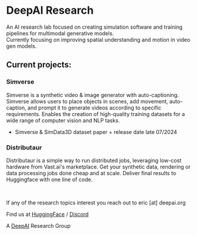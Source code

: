 # DeepAI Research 

An AI research lab focused on creating simulation software and training pipelines for multimodal generative models. <br/>
Currently focusing on improving spatial understanding and motion in video gen models. 

## Current projects:

### Simverse
Simverse is a synthetic video & image generator with auto-captioning. Simverse allows users to place objects in scenes, add movement, auto-caption, and prompt it to generate videos according to specific requirements. Enables the creation of high-quality training datasets for a wide range of computer vision and NLP tasks.
- Simverse & SimData3D dataset paper + release date late 07/2024


### Distributaur
Distributaur is a simple way to run distributed jobs, leveraging low-cost hardware from Vast.ai's marketplace. Get your synthetic data, rendering or data processing jobs done cheap and at scale. 
Deliver final results to Huggingface with one line of code.

<br>

If any of the research topics interest you reach out to eric [at] deepai.org 

Find us at [HuggingFace](https://huggingface.co/DeepAIResearch) / [Discord](https://discord.com/invite/sz6MRfQggc)
<br>

A [DeepAI](https://deepai.org/) Research Group
